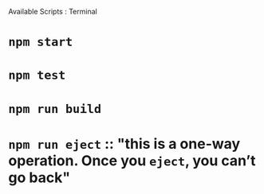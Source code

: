 Available Scripts : Terminal
# `npm start`
# `npm test`
# `npm run build`
# `npm run eject`                ::             "this is a one-way operation. Once you `eject`, you can’t go back"
